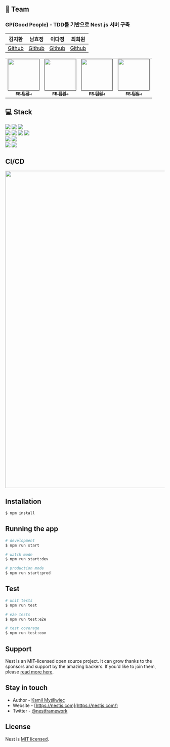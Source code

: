 ## 🧙 Team
### GP(Good People) - TDD를 기반으로 Nest.js 서버 구축

| 김지환                                 | 남효정                                 | 이다정                              | 최희원                                  |
| -------------------------------------- | -------------------------------------- | ----------------------------------- | --------------------------------------- |
| [Github](https://github.com/Kimjipang) | [Github](https://github.com/heyhyo11) | [Github](https://github.com/AimzLee) | [Github](https://github.com/wonbbnote) |

<table>
  <tbody>
    <tr>
      <td align="center"><a href=""><img src="![뚱인뒈요?](https://github.com/NestIntro/Delivery-Backend/assets/91196025/b762c067-de91-4b1b-98e7-ddfead345f4b)
" width="100px;" alt=""/><br /><sub><b>FE 팀장 : </b></sub></a><br /></td>
      <td align="center"><a href=""><img src="" width="100px;" alt=""/><br /><sub><b>FE 팀원 : </b></sub></a><br /></td>
      <td align="center"><a href=""><img src="" width="100px;" alt=""/><br /><sub><b>FE 팀원 : </b></sub></a><br /></td>
      <td align="center"><a href=""><img src="" width="100px;" alt=""/><br /><sub><b>FE 팀원 : </b></sub></a><br /></td>
    </tr>
  </tbody>
</table>


## 💻 Stack
<div>
  <img src="https://img.shields.io/badge/TYPESCRIPT-3178C6?style=for-the-badge&logo=TypeScript&logoColor=white">
  <img src="https://img.shields.io/badge/NEST.JS-E0234E?style=for-the-badge&logo=NestJS&logoColor=white">
  <img src="https://img.shields.io/badge/NPM-CB3837?style=for-the-badge&logo=npm&logoColor=white">
  <br/>
  <img src="https://img.shields.io/badge/JEST-C21325?style=for-the-badge&logo=Jest&logoColor=white">
  <img src="https://img.shields.io/badge/SLACK-4A154B?style=for-the-badge&logo=Slack&logoColor=white">
  <img src="https://img.shields.io/badge/DOCKER-2496ED?style=for-the-badge&logo=Docker&logoColor=white">
  <img src="https://img.shields.io/badge/MySQL-4479A1?style=for-the-badge&logo=MySQL&logoColor=white">
  <br/>
  <img src="https://img.shields.io/badge/AMAZON CLOUDWATCH-FF4F8B?style=for-the-badge&logo=Amazon CloudWatch&logoColor=white">
  <img src="https://img.shields.io/badge/AMAZON ECS-FF9900?style=for-the-badge&logo=Amazon ECS&logoColor=white">
  <br/>
  <img src="https://img.shields.io/badge/GITHUB-181717?style=for-the-badge&logo=GitHub&logoColor=white">
  <img src="https://img.shields.io/badge/GITHUB ACTIONS-2088FF?style=for-the-badge&logo=Github Actions&logoColor=white">
</div>

## CI/CD
<img src="https://github.com/NestIntro/Delivery-Backend/assets/91196025/0c377401-0b23-4ccf-b42d-c30c5d18c866" width="1000">



## Installation

```bash
$ npm install
```

## Running the app

```bash
# development
$ npm run start

# watch mode
$ npm run start:dev

# production mode
$ npm run start:prod
```

## Test

```bash
# unit tests
$ npm run test

# e2e tests
$ npm run test:e2e

# test coverage
$ npm run test:cov
```

## Support

Nest is an MIT-licensed open source project. It can grow thanks to the sponsors and support by the amazing backers. If you'd like to join them, please [read more here](https://docs.nestjs.com/support).

## Stay in touch

- Author - [Kamil Myśliwiec](https://kamilmysliwiec.com)
- Website - [https://nestjs.com](https://nestjs.com/)
- Twitter - [@nestframework](https://twitter.com/nestframework)

## License

Nest is [MIT licensed](LICENSE).
